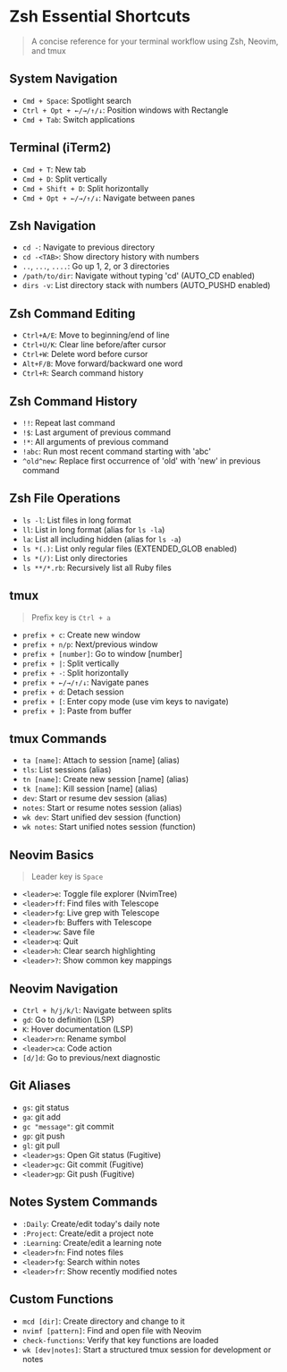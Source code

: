 # Zsh Essential Shortcuts

> A concise reference for your terminal workflow using Zsh, Neovim, and tmux

## System Navigation
- `Cmd + Space`: Spotlight search
- `Ctrl + Opt + ←/→/↑/↓`: Position windows with Rectangle
- `Cmd + Tab`: Switch applications

## Terminal (iTerm2)
- `Cmd + T`: New tab
- `Cmd + D`: Split vertically
- `Cmd + Shift + D`: Split horizontally
- `Cmd + Opt + ←/→/↑/↓`: Navigate between panes

## Zsh Navigation
- `cd -`: Navigate to previous directory
- `cd -<TAB>`: Show directory history with numbers
- `..`, `...`, `....`: Go up 1, 2, or 3 directories
- `/path/to/dir`: Navigate without typing 'cd' (AUTO_CD enabled)
- `dirs -v`: List directory stack with numbers (AUTO_PUSHD enabled)

## Zsh Command Editing
- `Ctrl+A/E`: Move to beginning/end of line
- `Ctrl+U/K`: Clear line before/after cursor
- `Ctrl+W`: Delete word before cursor
- `Alt+F/B`: Move forward/backward one word
- `Ctrl+R`: Search command history

## Zsh Command History
- `!!`: Repeat last command
- `!$`: Last argument of previous command
- `!*`: All arguments of previous command
- `!abc`: Run most recent command starting with 'abc'
- `^old^new`: Replace first occurrence of 'old' with 'new' in previous command

## Zsh File Operations
- `ls -l`: List files in long format
- `ll`: List in long format (alias for `ls -la`)
- `la`: List all including hidden (alias for `ls -a`)
- `ls *(.)`: List only regular files (EXTENDED_GLOB enabled)
- `ls *(/)`: List only directories
- `ls **/*.rb`: Recursively list all Ruby files

## tmux
> Prefix key is `Ctrl + a`
- `prefix + c`: Create new window
- `prefix + n/p`: Next/previous window
- `prefix + [number]`: Go to window [number]
- `prefix + |`: Split vertically
- `prefix + -`: Split horizontally
- `prefix + ←/→/↑/↓`: Navigate panes
- `prefix + d`: Detach session
- `prefix + [`: Enter copy mode (use vim keys to navigate)
- `prefix + ]`: Paste from buffer

## tmux Commands
- `ta [name]`: Attach to session [name] (alias)
- `tls`: List sessions (alias)
- `tn [name]`: Create new session [name] (alias)
- `tk [name]`: Kill session [name] (alias)
- `dev`: Start or resume dev session (alias)
- `notes`: Start or resume notes session (alias)
- `wk dev`: Start unified dev session (function)
- `wk notes`: Start unified notes session (function)

## Neovim Basics
> Leader key is `Space`
- `<leader>e`: Toggle file explorer (NvimTree)
- `<leader>ff`: Find files with Telescope
- `<leader>fg`: Live grep with Telescope
- `<leader>fb`: Buffers with Telescope
- `<leader>w`: Save file
- `<leader>q`: Quit
- `<leader>h`: Clear search highlighting
- `<leader>?`: Show common key mappings

## Neovim Navigation
- `Ctrl + h/j/k/l`: Navigate between splits
- `gd`: Go to definition (LSP)
- `K`: Hover documentation (LSP)
- `<leader>rn`: Rename symbol
- `<leader>ca`: Code action
- `[d/]d`: Go to previous/next diagnostic

## Git Aliases
- `gs`: git status
- `ga`: git add
- `gc "message"`: git commit
- `gp`: git push
- `gl`: git pull
- `<leader>gs`: Open Git status (Fugitive)
- `<leader>gc`: Git commit (Fugitive)
- `<leader>gp`: Git push (Fugitive)

## Notes System Commands
- `:Daily`: Create/edit today's daily note
- `:Project`: Create/edit a project note
- `:Learning`: Create/edit a learning note
- `<leader>fn`: Find notes files
- `<leader>fg`: Search within notes
- `<leader>fr`: Show recently modified notes

## Custom Functions
- `mcd [dir]`: Create directory and change to it
- `nvimf [pattern]`: Find and open file with Neovim
- `check-functions`: Verify that key functions are loaded
- `wk [dev|notes]`: Start a structured tmux session for development or notes
